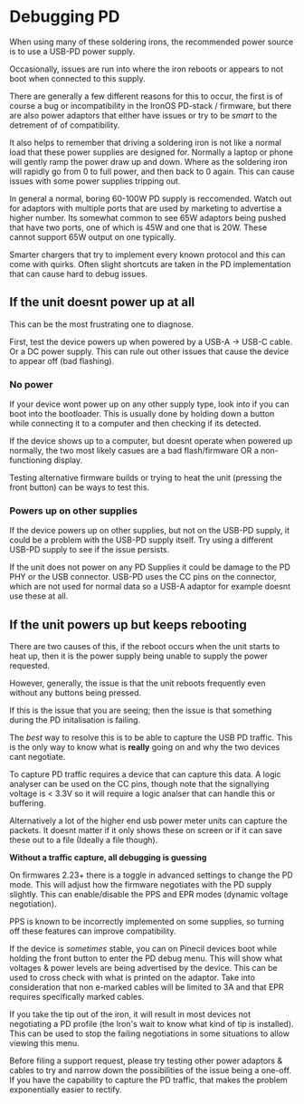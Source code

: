 # Debugging PD

When using many of these soldering irons, the recommended power source is to use a USB-PD power supply.

Occasionally, issues are run into where the iron reboots or appears to not boot when connected to this supply.

There are generally a few different reasons for this to occur, the first is of course a bug or incompatibility in the IronOS PD-stack / firmware, but there are also power adaptors that either have issues or try to be _smart_ to the detrement of of compatibility.

It also helps to remember that driving a soldering iron is not like a normal load that these power supplies are designed for. Normally a laptop or phone will gently ramp the power draw up and down. Where as the soldering iron will rapidly go from 0 to full power, and then back to 0 again. This can cause issues with some power supplies tripping out.

In general a normal, boring 60-100W PD supply is reccomended. Watch out for adaptors with multiple ports that are used by marketing to advertise a higher number. Its somewhat common to see 65W adaptors being pushed that have two ports, one of which is 45W and one that is 20W. These cannot support 65W output on one typically.

Smarter chargers that try to implement every known protocol and this can come with quirks. Often slight shortcuts are taken in the PD implementation that can cause hard to debug issues.


## If the unit doesnt power up at all

This can be the most frustrating one to diagnose.

First, test the device powers up when powered by a USB-A -> USB-C cable. Or a DC power supply. This can rule out other issues that cause the device to appear off (bad flashing).

### No power
If your device wont power up on any other supply type, look into if you can boot into the bootloader. This is usually done by holding down a button while connecting it to a computer and then checking if its detected.

If the device shows up to a computer, but doesnt operate when powered up normally, the two most likely casues are a bad flash/firmware OR a non-functioning display.

Testing alternative firmware builds or trying to heat the unit (pressing the front button) can be ways to test this.

### Powers up on other supplies

If the device powers up on other supplies, but not on the USB-PD supply, it could be a problem with the USB-PD supply itself. Try using a different USB-PD supply to see if the issue persists.

If the unit does not power on any PD Supplies it could be damage to the PD PHY or the USB connector. USB-PD uses the CC pins on the connector, which are not used for normal data so a USB-A adaptor for example doesnt use these at all.

## If the unit powers up but keeps rebooting

There are two causes of this, if the reboot occurs when the unit starts to heat up, then it is the power supply being unable to supply the power requested.

However, generally, the issue is that the unit reboots frequently even without any buttons being pressed.

If this is the issue that you are seeing; then the issue is that something during the PD initalisation is failing.

The _best_ way to resolve this is to be able to capture the USB PD traffic. This is the only way to know what is **really** going on and why the two devices cant negotiate.

To capture PD traffic requires a device that can capture this data. A logic analyser can be used on the CC pins, though note that the signallying voltage is < 3.3V so it will require a logic analser that can handle this or buffering.

Alternatively a lot of the higher end usb power meter units can capture the packets. It doesnt matter if it only shows these on screen or if it can save these out to a file (Ideally a file though).

**Without a traffic capture, all debugging is guessing**

On firmwares 2.23+ there is a toggle in advanced settings to change the PD mode. This will adjust how the firmware negotiates with the PD supply slightly. This can enable/disable the PPS and EPR modes (dynamic voltage negotiation).

PPS is known to be incorrectly implemented on some supplies, so turning off these features can improve compatibility.

If the device is _sometimes_ stable, you can on Pinecil devices boot while holding the front button to enter the PD debug menu. This will show what voltages & power levels are being advertised by the device. This can be used to cross check with what is printed on the adaptor. Take into consideration that non e-marked cables will be limited to 3A and that EPR requires specifically marked cables.

If you take the tip out of the iron, it will result in most devices not negotiating a PD profile (the Iron's wait to know what kind of tip is installed). This can be used to stop the failing negotiations in some situations to allow viewing this menu.


Before filing a support request, please try testing other power adaptors & cables to try and narrow down the possibilities of the issue being a one-off.
If you have the capability to capture the PD traffic, that makes the problem exponentially easier to rectify.
